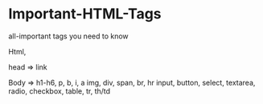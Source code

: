 # Important-HTML-Tags
all-important tags you need to know

Html,

head => 
link

Body =>
h1-h6,
p, b, i, a
img,
div, span,
br, hr
input, button, select, textarea, radio, checkbox,
table, tr, th/td

